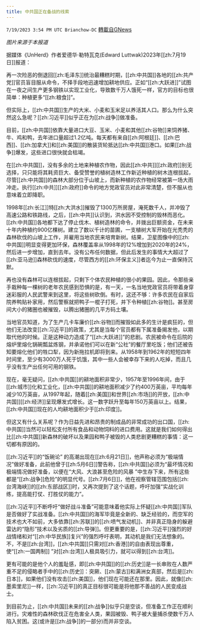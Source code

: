 ```yaml
---
title: 中共国正在备战的线索
---
```

`7/19/2023 3:54 PM UTC Brianchow-DC` [轉載自GNews](https://gnews.org/articles/1472326)

*图片来源于本报道*

据媒体《UnHerd》作者爱德华·勒特瓦克(Edward Luttwak)2023年[[zh:7月19日]]报道：

再一次险恶的倒退回[[zh:毛泽东]]统治最糟糕时期，[[zh:中共国]]各地的[[zh:共产党]]官员盲目服从命令，不择手段地迅速增加耕地供应。正如“[[zh:大跃进]]”试图在一夜之间生产更多钢铁以实现工业化，导致数千万人饿死一样，官方的目标也很简单：种植更多“[[zh:粮食]]”。

但实际上，[[zh:中共国]]生产的大米、小麦和玉米足以养活其人口。那么为什么突然这么急呢？[[zh:习近平]]似乎正在为[[zh:战争]]做准备。

目前，[[zh:中共国]]依靠大量进口大豆、玉米、小麦和其他[[zh:谷物]]来饲养猪、牛、鸡和鸭，去年进口量超过1.2亿吨。每天都有来自[[zh:阿根廷]]、[[zh:巴西]]、[[zh:加拿大]]和[[zh:美国]]的散装货轮抵达[[zh:中共国]]港口。如果[[zh:战争]]爆发，这些进口很快就会枯竭。

在[[zh:中共国]]，没有多余的土地来种植农作物，因此[[zh:中共]][[zh:政府]]别无选择，只只能将其耗资巨大、备受赞誉的植树造林工作新近种植的树木连根拔起，尽管[[zh:中共国]]的森林大部分位于山坡上，而新种植的农作物经常被第一场大雨冲走。执行[[zh:中共]][[zh:政府]]命令的地方党政官员对此非常清楚，但不服从也意味着立即降职。

1998年[[zh:长江]]特[[zh:大洪水]]摧毁了1300万所房屋，淹死数千人，并冲毁了高速公路和铁路线，之后，[[zh:中共]]认识到，洪水因不受控制的毁林而恶化。[[zh:中共国]]各地都下达了停止伐木、植树造林的命令，并拨出巨额资金，在未来十年内种植约900亿棵树。建立了数以千计的苗圃，一支植树大军开始在光秃秃的森林砍伐的山坡上工作，并雇用当地农民来培育新树。结果，卫星图像中的[[zh:中共国]]明显变得更加环保，森林覆盖率从1998年的12%增加到2020年的24%，然后进一步增加，直到去年。没有公布任何数据，但此后发生的事情大大超过了[[zh:亚马逊]]森林砍伐的速度，尽管西方的[[zh:环保主义]]者迄今为止一直保持沉默。

再也没有森林可以连根拔起，只剩下个体农民种植的很小的果园。因此，令那些亲手栽种每一棵树的老年农民感到恐惧的是，有一天，一名当地党政官员将带着身穿迷彩服的人民武警来到这里，将这些树砍倒。有时，这还不够：许多农民在自家后院养鸭贴补家用，然后警察就把鸭子一棍子打死，并下令种植[[zh:谷物]]。甚至房间大小的猪圈也被摧毁，以腾出猪圈的几平方码土壤。

当地官员知道，为了生产几卡车廉价[[zh:谷物]]而摧毁如此多的生计是疯狂的，但他们无法改变[[zh:习近平]]的政策，尤其是当每个官员都有下属准备揭发他，以期取代他的时候。正是这种动力造成了“[[zh:大跃进]]”的悲剧。农民被命令在后院的熔炉里熔化锅碗瓢盆炼钢，并承诺他们可以在新“公社”的餐厅里吃饭；他们还被告知要熔化他们的牲口犁，因为新拖拉机即将到来。从1958年到1962年的短短四年时间里，至少有3000万人死于饥饿，其中一些人会被幸存下来的人吃掉，而且几乎没有生产出任何可用的钢铁。

现在，毫无疑问，[[zh:中共国]]的耕地面积非常少，1957年至1996年间，由于[[zh:城市]]化和工业化，[[zh:中共国]]的耕地面积减少了约400万英亩，平均每年减少10万英亩，从1997年起，随着[[zh:美国]]和世界[[zh:市场]]的开放，[[zh:中共国]][[zh:经济]]呈现爆发式增长。这一数字跃升至每年150万英亩以上。结果，[[zh:中共国]]现在的人均耕地面积少于[[zh:印度]]。

但这又有什么关系呢？作为日益先进和昂贵的制成品的非常成功的出口国，[[zh:中共国]]当然可以轻松支付所有食品和动物饲料的进口费用。这就是我们如何得出比[[zh:中共国]]新森林的破坏以及果园和鸭子被毁的人类悲剧更糟糕的事情：这一切都有原因的。

[[zh:习近平]]的“饭碗论” 的高潮出现在[[zh:6月21日]]，他声称必须为“极端情况”做好准备，此前他曾于[[zh:5月6日]]警告称，[[zh:中共国]]必须为“最坏情况和极端情况做好准备，以便在“大风、大浪甚至危险的风暴 ”中生存下来，所有这些都是“[[zh:战争]]危险”的明显代号。[[zh:7月6日]]，他在视察管辖范围包括[[zh:台湾海峡]]的[[zh:东部战区]]时，又再次提到了这个话题，呼吁加强“实战化训练，提高能打仗、打胜仗的能力”。

[[zh:习近平]]不断呼吁“做好战斗准备”可能意味着他实际上怀疑[[zh:中共国]]军队是否做好了实战准备。[[zh:中共国]]的海军毕竟是全新的、缺乏经验的，而空军的技术也大不如前，大多依靠[[zh:苏联]]的[[zh:喷气发动机]]、并非真正隐身的躲避雷达的“隐形”技术以及劣质的[[zh:导弹]]。但更重要的是，[[zh:习近平]]强烈的好战情绪和对“[[zh:中华民族]]复兴”的强烈呼吁表明，其动机是我们无法想象的。不，不是[[zh:台湾]]，[[zh:中共国]]只需对[[zh:香港]]的自由表现出尊重，使“[[zh:一国两制]] ”对[[zh:台湾]]人极具吸引力，就可以得到[[zh:台湾]]。

更有可能的是他个人的羞耻感，即[[zh:中共国]]的[[zh:历史]]是一长串败在人数严重不足的侵略者手中的[[zh:历史]]：突厥、[[zh:蒙古]]和满洲女真部，然后是[[zh:日本]]，如果他们没有攻击[[zh:美国]]，他们现在可能还在那里。因此，就像[[zh:墨索里尼]]一样，[[zh:习近平]]的真正目标很可能是将他那不善战的人民变成战士。

到目前为止，[[zh:中共国]]未来的[[zh:战争]]似乎只是空谈，但准备工作正在顺利进行。灾难性的森林砍伐正在危害全人类，果园被毁、鸭子被大量捕杀使数千万人陷入贫困。这(或许是[[zh:战争]]的一部分)而并非空谈。
